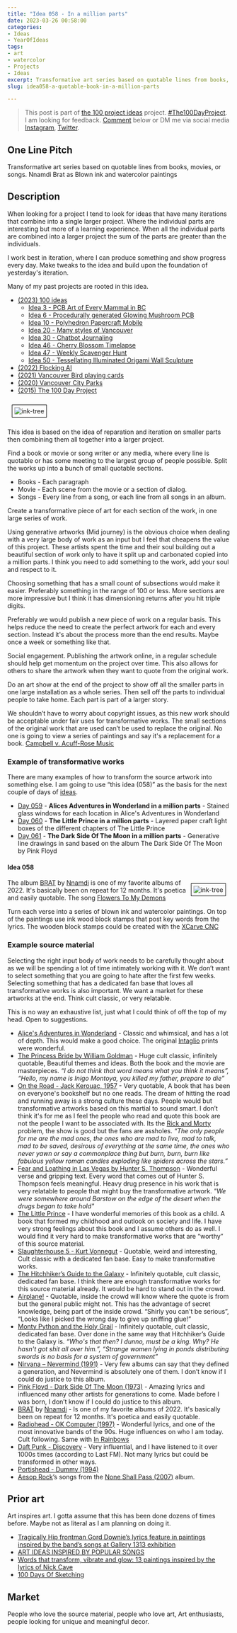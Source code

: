 ```yaml
---
title: "Idea 058 - In a million parts"
date: 2023-03-26 00:58:00
categories:
- Ideas
- YearOfIdeas
tags:
- art
- watercolor
- Projects
- Ideas
excerpt: Transformative art series based on quotable lines from books, movies, or songs. Nnamdi Brat as Blown ink and watercolor paintings
slug: idea058-a-quotable-book-in-a-million-parts

---
```


> This post is part of [the 100 project ideas](/projects/2023-100-ideas/) project. [#The100DayProject](https://www.the100dayproject.org/). I am looking for feedback. <a href='#utterances-comments'>Comment</a> below or DM me via social media <a href="https://instagram.com/funvill" rel="nofollow noopener noreferrer"><i class="fab fa-fw fa-instagram" aria-hidden="true"></i><span class="label">Instagram</span></a>, <a href="https://twitter.com/funvill" rel="nofollow noopener noreferrer"><i class="fab fa-fw fa-twitter" aria-hidden="true"></i><span class="label">Twitter</span></a>.

## One Line Pitch

Transformative art series based on quotable lines from books, movies, or songs. Nnamdi Brat as Blown ink and watercolor paintings

## Description

When looking for a project I tend to look for ideas that have many iterations that combine into a single larger project. Where the individual parts are interesting but more of a learning experience. When all the individual parts are combined into a larger project the sum of the parts are greater than the individuals.

I work best in iteration, where I can produce something and show progress every day. Make tweaks to the idea and build upon the foundation of yesterday's iteration.

Many of my past projects are rooted in this idea.

- [(2023) 100 ideas](/projects/2023-100-ideas/)
  - [Idea 3 - PCB Art of Every Mammal in BC](/idea003-pcb-art-of-every-mammal-in-bc/)
  - [Idea 6 - Procedurally generated Glowing Mushroom PCB](/idea006-procedurally-generated-glowing-mushroom-pcb/)
  - [Idea 10 - Polyhedron Papercraft Mobile](/idea010-polyhedron-papercraft-mobile/)
  - [Idea 20 - Many styles of Vancouver](/idea020-many-styles-of-vancouver/)
  - [Idea 30 - Chatbot Journaling](/idea030-chatbot-journaling/)
  - [Idea 46 - Cherry Blossom Timelapse](/idea046-cherry-blossom-timelapse/)
  - [Idea 47 - Weekly Scavenger Hunt](/idea047-weekly-scavenger-hunt/)
  - [Idea 50 - Tessellating Illuminated Origami Wall Sculpture](/idea050-tessellating-illuminated-origami-wall-sculpture/)
- [(2022) Flocking AI](/projects/2022-flocking-ai/)
- [(2021) Vancouver Bird playing cards](/projects/2021-bird-playing-cards/)
- [(2020) Vancouver City Parks](/projects/2020-vancouver-parks/)
- [(2015) The 100 Day Project](/projects/2015-The100DayProject/)

<img src="/public/uploads/2022/flockingai-wall.jpg" alt="ink-tree" style="margin: 10px; border: 1px solid black; padding: 5px"/>

This idea is based on the idea of reparation and iteration on smaller parts then combining them all together into a larger project.

Find a book or movie or song writer or any media, where every line is quotable or has some meeting to the largest group of people possible. Split the works up into a bunch of small quotable sections.

- Books - Each paragraph
- Movie - Each scene from the movie or a section of dialog.
- Songs - Every line from a song, or each line from all songs in an album.

Create a transformative piece of art for each section of the work, in one large series of work.

Using generative artworks (Mid journey) is the obvious choice when dealing with a very large body of work as an input but I feel that cheapens the value of this project. These artists spent the time and their soul building out a beautiful section of work only to have it split up and carbonated copied into a million parts. I think you need to add something to the work, add your soul and respect to it.

Choosing something that has a small count of subsections would make it easier. Preferably something in the range of 100 or less. More sections are more impressive but I think it has dimensioning returns after you hit triple digits.

Preferably we would publish a new piece of work on a regular basis. This helps reduce the need to create the perfect artwork for each and every section. Instead it's about the process more than the end results. Maybe once a week or something like that.

Social engagement. Publishing the artwork online, in a regular schedule should help get momentum on the project over time. This also allows for others to share the artwork when they want to quote from the original work.

Do an art show at the end of the project to show off all the smaller parts in one large installation as a whole series. Then sell off the parts to individual people to take home. Each part is part of a larger story.

We shouldn’t have to worry about copyright issues, as this new work should be acceptable under fair uses for transformative works. The small sections of the original work that are used can’t be used to replace the original. No one is going to view a series of paintings and say it's a replacement for a book. [Campbell v. Acuff-Rose Music](https://www.justia.com/intellectual-property/copyright/fair-use/transformative-use/)

### Example of transformative works

There are many examples of how to transform the source artwork into something else. I am going to use “this idea (058)” as the basis for the next couple of days of [ideas](/projects/2023-100-ideas/).

- [Day 059](/idea059-alices-adventures-in-wonderland-in-a-million-parts) - **Alices Adventures in Wonderland in a million parts** - Stained glass windows for each location in Alice's Adventures in Wonderland
- [Day 060](/idea060-the-little-prince-in-a-million-parts) - **The Little Prince in a million parts** - Layered paper craft light boxes of the different chapters of The Little Prince
- [Day 061](/idea061-the-dark-side-of-the-moon-in-a-million-parts) - **The Dark Side Of The Moon in a million parts** - Generative line drawings in sand based on the album The Dark Side Of The Moon by Pink Floyd

#### Idea 058

<img src="/public/uploads/2023/ink-tree.png" alt="ink-tree" style="float: right; margin: 10px; border: 1px solid black; padding: 5px"/>The album [BRAT](https://en.wikipedia.org/wiki/Brat_(album)) by [Nnamdi](https://en.wikipedia.org/wiki/Nnamdi_Ogbonnaya) is one of my favorite albums of 2022. It's basically been on repeat for 12 months. It's poetica and easily quotable. The song [Flowers To My Demons](https://genius.com/Nnamdi-flowers-to-my-demons-lyrics)

Turn each verse into a series of blown ink and watercolor paintings. On top of the paintings use ink wood block stamps that post key words from the lyrics. The wooden block stamps could be created with the [XCarve CNC](https://www.inventables.com/technologies/x-carve)

### Example source material

Selecting the right input body of work needs to be carefully thought about as we will be spending a lot of time intimately working with it. We don’t want to select something that you are going to hate after the first few weeks. Selecting something that has a dedicated fan base that loves all transformative works is also important. We want a market for these artworks at the end. Think cult classic, or very relatable.

This is no way an exhaustive list, just what I could think of off the top of my head. Open to suggestions.

- [Alice's Adventures in Wonderland](https://www.goodreads.com/book/show/24213.Alice_s_Adventures_in_Wonderland_Through_the_Looking_Glass) - Classic and whimsical, and has a lot of depth. This would make a good choice. The original [Intaglio](https://en.wikipedia.org/wiki/Intaglio_(printmaking)) prints were wonderful.
- [The Princess Bride by William Goldman](https://www.goodreads.com/book/show/21787.The_Princess_Bride) - Huge cult classic, infinitely quotable, Beautiful themes and ideas. Both the book and the movie are masterpieces. *“I do not think that word means what you think it means”, “Hello, my name is Inigo Montoya, you killed my father, prepare to die”*
- [On the Road - Jack Kerouac, 1957](https://www.goodreads.com/book/show/70401.On_the_Road) - Very quotable, A book that has been on everyone's bookshelf but no one reads. The dream of hitting the road and running away is a strong culture these days. People would but transformative artworks based on this martial to sound smart. I don’t think it's for me as I feel the people who read and quote this book are not the people I want to be associated with. Its the [Rick and Morty](https://www.imdb.com/title/tt2861424/) problem, the show is good but the fans are assholes. *“The only people for me are the mad ones, the ones who are mad to live, mad to talk, mad to be saved, desirous of everything at the same time, the ones who never yawn or say a commonplace thing but burn, burn, burn like fabulous yellow roman candles exploding like spiders across the stars.”*
- [Fear and Loathing in Las Vegas by Hunter S. Thompson](https://www.goodreads.com/book/show/7745.Fear_and_Loathing_in_Las_Vegas) - Wonderful verse and gripping text. Every word that comes out of Hunter S. Thompson feels meaningful. Heavy drug presence in his work that is very relatable to people that might buy the transformative artwork. *"We were somewhere around Barstow on the edge of the desert when the drugs began to take hold"*
- [The Little Prince](https://en.wikipedia.org/wiki/The_Little_Prince) - I have wonderful memories of this book as a child. A book that formed my childhood and outlook on society and life. I have very strong feelings about this book and I assume others do as well. I would find it very hard to make transformative works that are “worthy” of this source material.
- [Slaughterhouse 5 - Kurt Vonnegut](https://www.goodreads.com/book/show/4981.Slaughterhouse_Five) - Quotable, weird and interesting, Cult classic with a dedicated fan base. Easy to make transformative works.
- [The Hitchhiker’s Guide to the Galaxy](https://en.wikipedia.org/wiki/The_Hitchhiker%27s_Guide_to_the_Galaxy) - Infinitely quotable, cult classic, dedicated fan base. I think there are enough transformative works for this source material already. It would be hard to stand out in the crowd.
- [Airplane!](https://en.wikipedia.org/wiki/Airplane!) - Quotable, inside the crowd will know where the quote is from but the general public might not. This has the advantage of secret knowledge, being part of the inside crowd. “Shirly you can't be serious”, “Looks like I picked the wrong day to give up sniffing glue!”
- [Monty Python and the Holy Grail](https://en.wikipedia.org/wiki/Monty_Python_and_the_Holy_Grail) - Infinitely quotable, cult classic, dedicated fan base. Over done in the same way that Hitchhiker’s Guide to the Galaxy is. *“Who's that then? I dunno, must be a king. Why? He hasn't got shit all over him.”, “Strange women lying in ponds distributing swords is no basis for a system of government”*
- [Nirvana – Nevermind (1991)](https://en.wikipedia.org/wiki/Nevermind) - Very few albums can say that they defined a generation, and Nevermind is absolutely one of them. I don’t know if I could do justice to this album.
- [Pink Floyd - Dark Side Of The Moon (1973)](https://en.wikipedia.org/wiki/The_Dark_Side_of_the_Moon) - Amazing lyrics and influenced many other artists for generations to come. Made before I was born, I don’t know if I could do justice to this album.
- [BRAT](https://en.wikipedia.org/wiki/Brat_(album)) by [Nnamdi](https://en.wikipedia.org/wiki/Nnamdi_Ogbonnaya) - Is one of my favorite albums of 2022. It's basically been on repeat for 12 months. It's poetica and easily quotable.
- [Radiohead - OK Computer (1997)](https://en.wikipedia.org/wiki/OK_Computer) - Wonderful lyrics, and one of the most innovative bands of the 90s. Huge influences on who I am today. Cult following. Same with [In Rainbows](https://en.wikipedia.org/wiki/In_Rainbows)
- [Daft Punk - Discovery](https://en.wikipedia.org/wiki/Discovery_(Daft_Punk_album)) - Very influential, and I have listened to it over 1000s times (according to Last FM). Not many lyrics but could be transformed in other ways.
- [Portishead - Dummy (1994)](https://en.wikipedia.org/wiki/Dummy_(album))
- [Aesop Rock](https://en.wikipedia.org/wiki/Aesop_Rock)’s songs from the [None Shall Pass (2007)](https://en.wikipedia.org/wiki/None_Shall_Pass) album.

## Prior art

Art inspires art. I gotta assume that this has been done dozens of times before. Maybe not as literal as I am planning on doing it.

- [Tragically Hip frontman Gord Downie’s lyrics feature in paintings inspired by the band’s songs at Gallery 1313 exhibition](https://www.thestar.com/entertainment/visualarts/2022/12/04/tragically-hip-frontman-gord-downies-lyrics-feature-in-paintings-inspired-by-the-bands-songs-at-gallery-1313-exhibition.html)
- [ART IDEAS INSPIRED BY POPULAR SONGS](https://www.wallartprints.com.au/blog/art-ideas-songs/)
- [Words that transform, vibrate and glow: 13 paintings inspired by the lyrics of Nick Cave](https://www.artsy.net/show/charlie-smith-london-words-that-transform-vibrate-and-glow-13-paintings-inspired-by-the-lyrics-of-nick-cave?sort=partner_show_position)
- [100 Days Of Sketching](https://www.100daysofsketching.com/)

## Market

People who love the source material, people who love art, Art enthusiasts, people looking for unique and meaningful decor.
